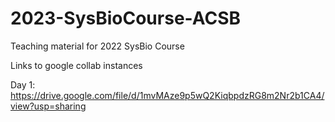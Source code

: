 # 2023-SysBioCourse-ACSB

Teaching material for 2022 SysBio Course

Links to google collab instances

Day 1: https://drive.google.com/file/d/1mvMAze9p5wQ2KiqbpdzRG8m2Nr2b1CA4/view?usp=sharing

